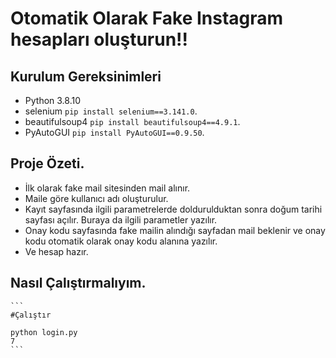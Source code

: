 # Otomatik Olarak Fake Instagram hesapları oluşturun!!

## Kurulum Gereksinimleri
- Python 3.8.10  
- selenium `pip install selenium==3.141.0`.  
- beautifulsoup4 `pip install beautifulsoup4==4.9.1`.  
- PyAutoGUI  `pip install PyAutoGUI==0.9.50`.  
 
## Proje Özeti.  
- İlk olarak fake mail sitesinden mail alınır.
- Maile göre kullanıcı adı oluşturulur.
- Kayıt sayfasında ilgili parametrelerde doldurulduktan sonra doğum tarihi sayfası açılır. Buraya da ilgili parametler yazılır.
- Onay kodu sayfasında fake mailin alındığı sayfadan mail beklenir ve onay kodu otomatik olarak onay kodu alanına yazılır.
- Ve hesap hazır.

## Nasıl Çalıştırmalıyım.  

````
```
#Çalıştır

python login.py
7
```
````